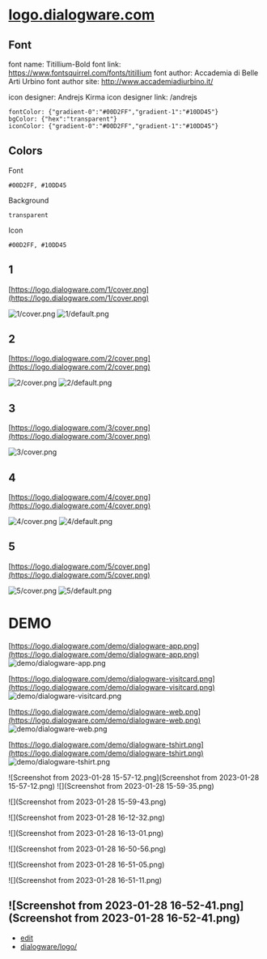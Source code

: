 # [logo.dialogware.com](https://logo.dialogware.com/) 

## Font

font name: Titillium-Bold
font link: https://www.fontsquirrel.com/fonts/titillium
font author: Accademia di Belle Arti Urbino
font author site: http://www.accademiadiurbino.it/


icon designer: Andrejs Kirma
icon designer link: /andrejs
    
    
    fontColor: {"gradient-0":"#00D2FF","gradient-1":"#10DD45"}
    bgColor: {"hex":"transparent"}
    iconColor: {"gradient-0":"#00D2FF","gradient-1":"#10DD45"}

## Colors

Font 

    #00D2FF, #10DD45


Background

    transparent


Icon

    #00D2FF, #10DD45    



## 1
[https://logo.dialogware.com/1/cover.png](https://logo.dialogware.com/1/cover.png)

![1/cover.png](1/cover.png)
![1/default.png](1/default.png)

## 2
[https://logo.dialogware.com/2/cover.png](https://logo.dialogware.com/2/cover.png)

![2/cover.png](2/cover.png)
![2/default.png](2/default.png)

## 3
[https://logo.dialogware.com/3/cover.png](https://logo.dialogware.com/3/cover.png)

![3/cover.png](3/cover.png)

## 4
[https://logo.dialogware.com/4/cover.png](https://logo.dialogware.com/4/cover.png)

![4/cover.png](4/cover.png)
![4/default.png](4/default.png)

## 5
[https://logo.dialogware.com/5/cover.png](https://logo.dialogware.com/5/cover.png)

![5/cover.png](5/cover.png)
![5/default.png](5/default.png)


# DEMO

[https://logo.dialogware.com/demo/dialogware-app.png](https://logo.dialogware.com/demo/dialogware-app.png)
![demo/dialogware-app.png](demo/dialogware-app.png)

[https://logo.dialogware.com/demo/dialogware-visitcard.png](https://logo.dialogware.com/demo/dialogware-visitcard.png)
![demo/dialogware-visitcard.png](demo/dialogware-visitcard.png)

[https://logo.dialogware.com/demo/dialogware-web.png](https://logo.dialogware.com/demo/dialogware-web.png)
![demo/dialogware-web.png](demo/dialogware-web.png)

[https://logo.dialogware.com/demo/dialogware-tshirt.png](https://logo.dialogware.com/demo/dialogware-tshirt.png)
![demo/dialogware-tshirt.png](demo/dialogware-tshirt.png)




![Screenshot from 2023-01-28 15-57-12.png](Screenshot from 2023-01-28 15-57-12.png)
![](Screenshot from 2023-01-28 15-59-35.png)

![](Screenshot from 2023-01-28 15-59-43.png)

![](Screenshot from 2023-01-28 16-12-32.png)

![](Screenshot from 2023-01-28 16-13-01.png)

![](Screenshot from 2023-01-28 16-50-56.png)

![](Screenshot from 2023-01-28 16-51-05.png)

![](Screenshot from 2023-01-28 16-51-11.png)

![Screenshot from 2023-01-28 16-52-41.png](Screenshot from 2023-01-28 16-52-41.png)
---

+ [edit](https://github.com/dialogware/logo/edit/main/README.md)
+ [dialogware/logo/](https://github.com/dialogware/logo/)
